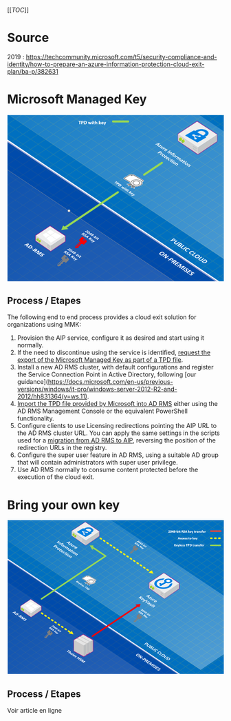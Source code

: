 [[_TOC_]]

# Source
2019 : https://techcommunity.microsoft.com/t5/security-compliance-and-identity/how-to-prepare-an-azure-information-protection-cloud-exit-plan/ba-p/382631

# Microsoft Managed Key

**![image.png](/.attachments/image-4ff54f45-3914-4450-bc55-804f41428df6.png)**

## Process / Etapes
The following end to end process provides a cloud exit solution for organizations using MMK:

1. Provision the AIP service, configure it as desired and start using it normally.
1. If the need to discontinue using the service is identified, [request the export of the Microsoft Managed Key as part of a TPD file](https://docs.microsoft.com/en-us/azure/information-protection/operations-microsoft-managed-tenant-key#export-your-tenant-key).
1. Install a new AD RMS cluster, with default configurations and register the Service Connection Point in Active Directory, following [our guidance](https://docs.microsoft.com/en-us/previous-versions/windows/it-pro/windows-server-2012-R2-and-2012/hh831364(v=ws.11).
1. [Import the TPD file provided by Microsoft into AD RMS](https://docs.microsoft.com/en-us/previous-versions/windows/it-pro/windows-server-2008-R2-and-2008/dd772677%28v%3dws.10%29) either using the AD RMS Management Console or the equivalent PowerShell functionality.
1. Configure clients to use Licensing redirections pointing the AIP URL to the AD RMS cluster URL. You can apply the same settings in the scripts used for a [migration from AD RMS to AIP](https://docs.microsoft.com/en-us/azure/information-protection/migrate-from-ad-rms-phase3), reversing the position of the redirection URLs in the registry.
1. Configure the super user feature in AD RMS, using a suitable AD group that will contain administrators with super user privilege.
1. Use AD RMS normally to consume content protected before the execution of the cloud exit.

# Bring your own key
![image.png](/.attachments/image-7067ee91-e42b-4212-a934-1c5c98b1a185.png)

## Process / Etapes
Voir article en ligne

